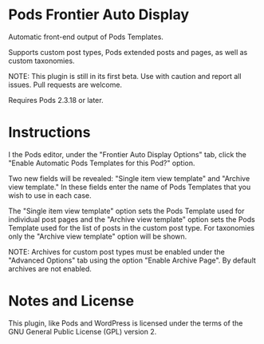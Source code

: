 Pods Frontier Auto Display
===========

Automatic front-end output of Pods Templates.

Supports custom post types, Pods extended posts and pages, as well as custom taxonomies.

NOTE: This plugin is still in its first beta. Use with caution and report all issues. Pull requests are welcome.

Requires Pods 2.3.18 or later.

Instructions
============
I the Pods editor, under the "Frontier Auto Display Options" tab, click the "Enable Automatic Pods Templates for this Pod?" option.

Two new fields will be revealed: "Single item view template" and "Archive view template." In these fields enter the name of Pods Templates that you wish to use in each case.

The "Single item view template" option sets the Pods Template used for individual post pages and the "Archive view template" option sets the Pods Template used for the list of posts in the custom post type. For taxonomies only the "Archive view template" option will be shown.

NOTE: Archives for custom post types must be enabled under the "Advanced Options" tab using the option "Enable Archive Page". By default archives are not enabled.

Notes and License
==================

This plugin, like Pods and WordPress is licensed under the terms of the GNU General Public License (GPL) version 2.

